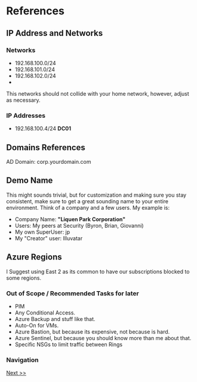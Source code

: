 # References

## IP Address and Networks

### Networks
* 192.168.100.0/24
* 192.168.101.0/24
* 192.168.102.0/24
* 
This networks should not collide with your home network, however, adjust as necessary. 

### IP Addresses
* 192.168.100.4/24 **DC01**

## Domains References
AD Domain: corp.yourdomain.com

## Demo Name
This might sounds trivial, but for customization and making sure you stay consistent, make sure to get a great sounding name to your entire environment. Think of a company and a few users. My example is:
* Company Name: **"Liquen Park Corporation"**
* Users: My peers at Security (Byron, Brian, Giovanni)
* My own SuperUser: jp
* My "Creator" user: Illuvatar

## Azure Regions
I Suggest using East 2 as its common to have our subscriptions blocked to some regions. 

### Out of Scope / Recommended Tasks for later 
* PIM
* Any Conditional Access.
* Azure Backup and stuff like that.
* Auto-On for VMs.
* Azure Bastion, but because its expensive, not because is hard.
* Azure Sentinel, but because you should know more than me about that. 
* Specific NSGs to limit traffic between Rings



### Navigation
[Next >>](1%20-%20InitialStepsandReqs.md)
